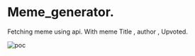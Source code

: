 # Meme_generator.
Fetching meme using api.
With meme Title , author , Upvoted.

![poc](https://github.com/suresh2727/Meme_generator/assets/52049092/da22897f-8179-4283-b04e-abf4270474c0)
